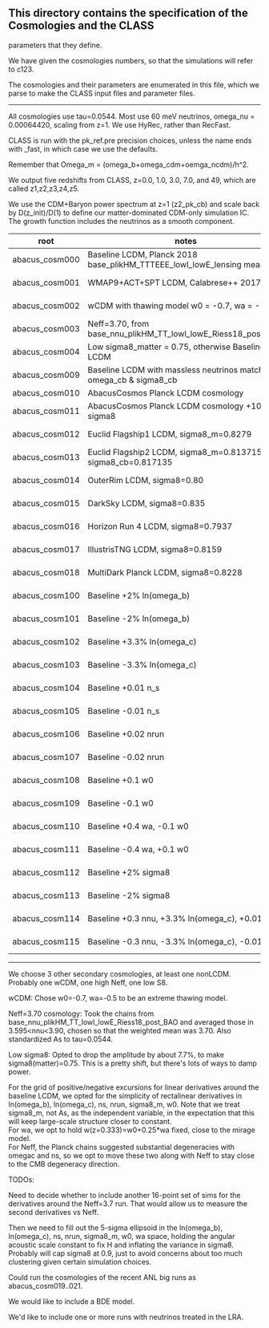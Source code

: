 ## This directory contains the specification of the Cosmologies and the CLASS
parameters that they define.

We have given the cosmologies numbers, so that the simulations will refer to c123.

The cosmologies and their parameters are enumerated in this file, which we parse to 
make the CLASS input files and parameter files.

-------

All cosmologies use tau=0.0544.  Most use 60 meV neutrinos, omega_nu = 0.00064420, scaling from z=1.
We use HyRec, rather than RecFast.

CLASS is run with the pk_ref.pre precision choices, unless the name ends with _fast, in which case we use the defaults.

Remember that Omega_m = (omega_b+omega_cdm+oemga_ncdm)/h^2.

We output five redshifts from CLASS, z=0.0, 1.0, 3.0, 7.0, and 49, which are called z1,z2,z3,z4,z5.

We use the CDM+Baryon power spectrum at z=1 (z2_pk_cb) and scale back by D(z_init)/D(1) 
to define our matter-dominated CDM-only simulation IC.  The growth function includes the
neutrinos as a smooth component.

| root               | notes                                                                | omega_b | omega_cdm | h      | A_s       | n_s    | alpha_s | N_ur   | N_ncdm | omega_ncdm | w0_fld | wa_fld | sigma8_m | sigma8_cb |
| ------------------ | -----                                                                | ------- | --------- | ------ | --------- | ------ | ------- | ------ | ------ | ---------- |------- | ------ | -------- | --------- |
| abacus_cosm000     | Baseline LCDM, Planck 2018 base_plikHM_TTTEEE_lowl_lowE_lensing mean | 0.02237 |  0.1200   | 0.6736 | 2.0830e-9 | 0.9649 | 0.0     | 2.0328 | 1      | 0.00064420 | -1.0   | 0.0    | 
| abacus_cosm001     | WMAP9+ACT+SPT LCDM, Calabrese++ 2017                                 | 0.02242 |  0.1134   | 0.7030 | 2.0376e-9 | 0.9638 | 0.0     | 2.0328 | 1      | 0.00064420 | -1.0   | 0.0    | 
| abacus_cosm002     | wCDM with thawing model w0 = -0.7, wa = -0.5                         | 0.02237 |  0.1200   | TBD    | 2.TBD e-9 | 0.9649 | 0.0     | 2.0328 | 1      | 0.00064420 | -0.7   | -0.5    | 
| abacus_cosm003     | Neff=3.70, from base_nnu_plikHM_TT_lowl_lowE_Riess18_post_BAO        | 0.02260 |  0.1291   | 0.7160 | 2.2438e-9 | 0.9876 | 0.0     | 2.6868 | 1      | 0.00064420 | -1.0   | 0.0    | 
| abacus_cosm004     | Low sigma8_matter = 0.75, otherwise Baseline LCDM                    | 0.02237 |  0.1200   | 0.6736 | 1.7949e-9 | 0.9649 | 0.0     | 2.0328 | 1      | 0.00064420 | -1.0   | 0.0    | 
| abacus_cosm009     | Baseline LCDM with massless neutrinos matching omega_cb & sigma8_cb  | 0.02237 |  0.1200   | 0.6736 | 2.0417e-9 | 0.9649 | 0.0     | 3.046  | 0      | 0.0        | -1.0   | 0.0    | 
| abacus_cosm010     | AbacusCosmos Planck LCDM cosmology                                   | 0.02222 |  0.1199   | 0.6726 | 2.100e-9  | 0.9652 | 0.0     | 3.04   | 0      | 0.0        | -1.0   | 0.0    | 
| abacus_cosm011     | AbacusCosmos Planck LCDM cosmology +10% in sigma8                    | 0.02222 |  0.1199   | 0.6726 | 2.541e-9  | 0.9652 | 0.0     | 3.04   | 0      | 0.0        | -1.0   | 0.0    | 
| abacus_cosm012     | Euclid Flagship1 LCDM, sigma8_m=0.8279                               | 0.02200 |  0.1212   | 0.6700 | 2.1000e-9 | 0.9600 | 0.0     | 3.046  | 0      | 0.0        | -1.0   | 0.0    | 
| abacus_cosm013     | Euclid Flagship2 LCDM, sigma8_m=0.813715, sigma8_cb=0.817135         | 0.02200 |  0.1206   | 0.6700 | 2.1000e-9 | 0.9600 | 0.0     | 2.0328 | 1      | 0.00064420 | -1.0   | 0.0    | 
| abacus_cosm014     | OuterRim LCDM, sigma8=0.80                                           | 0.02258 |  0.1109   | 0.7100 | 2.1591e-9 | 0.9630 | 0.0     | 3.046  | 0      | 0.0        | -1.0   | 0.0    | 
| abacus_cosm015     | DarkSky LCDM, sigma8=0.835                                           | 0.02215 |  0.1175   | 0.6880 | 2.1852e-9 | 0.9688 | 0.0     | 3.046  | 0      | 0.0        | -1.0   | 0.0    | 
| abacus_cosm016     | Horizon Run 4 LCDM, sigma8=0.7937                                    | 0.02281 |  0.1120   | 0.7200 | 2.0996e-9 | 0.9600 | 0.0     | 3.046  | 0      | 0.0        | -1.0   | 0.0    | 
| abacus_cosm017     | IllustrisTNG LCDM, sigma8=0.8159                                     | 0.02230 |  0.1194   | 0.6774 | 2.0671e-9 | 0.9667 | 0.0     | 3.046  | 0      | 0.0        | -1.0   | 0.0    | 
| abacus_cosm018     | MultiDark Planck LCDM, sigma8=0.8228                                 | 0.02214 |  0.1189   | 0.6777 | 2.1022e-9 | 0.9600 | 0.0     | 3.046  | 0      | 0.0        | -1.0   | 0.0    | 
| abacus_cosm100     | Baseline +2% ln(omega_b)                                             | 0.02282 |  0.1200   | TBD    | 2.TBD e-9 | 0.9649 | 0.0     | 2.0328 | 1      | 0.00064420 | -1.0   | 0.0    | 
| abacus_cosm101     | Baseline -2% ln(omega_b)                                             | 0.02193 |  0.1200   | TBD    | 2.TBD e-9 | 0.9649 | 0.0     | 2.0328 | 1      | 0.00064420 | -1.0   | 0.0    | 
| abacus_cosm102     | Baseline +3.3% ln(omega_c)                                           | 0.02237 |  0.1240   | TBD    | 2.TBD e-9 | 0.9649 | 0.0     | 2.0328 | 1      | 0.00064420 | -1.0   | 0.0    | 
| abacus_cosm103     | Baseline -3.3% ln(omega_c)                                           | 0.02237 |  0.1161   | TBD    | 2.TBD e-9 | 0.9649 | 0.0     | 2.0328 | 1      | 0.00064420 | -1.0   | 0.0    | 
| abacus_cosm104     | Baseline +0.01 n_s                                                   | 0.02237 |  0.1200   | TBD    | 2.TBD e-9 | 0.9749 | 0.0     | 2.0328 | 1      | 0.00064420 | -1.0   | 0.0    | 
| abacus_cosm105     | Baseline -0.01 n_s                                                   | 0.02237 |  0.1200   | TBD    | 2.TBD e-9 | 0.9549 | 0.0     | 2.0328 | 1      | 0.00064420 | -1.0   | 0.0    | 
| abacus_cosm106     | Baseline +0.02 nrun                                                  | 0.02237 |  0.1200   | TBD    | 2.TBD e-9 | 0.9649 | 0.02    | 2.0328 | 1      | 0.00064420 | -1.0   | 0.0    | 
| abacus_cosm107     | Baseline -0.02 nrun                                                  | 0.02237 |  0.1200   | TBD    | 2.TBD e-9 | 0.9649 | -0.02   | 2.0328 | 1      | 0.00064420 | -1.0   | 0.0    | 
| abacus_cosm108     | Baseline +0.1 w0                                                     | 0.02237 |  0.1200   | TBD    | 2.TBD e-9 | 0.9649 | 0.0     | 2.0328 | 1      | 0.00064420 | -0.9   | 0.0    | 
| abacus_cosm109     | Baseline -0.1 w0                                                     | 0.02237 |  0.1200   | TBD    | 2.TBD e-9 | 0.9649 | 0.0     | 2.0328 | 1      | 0.00064420 | -1.1   | 0.0    | 
| abacus_cosm110     | Baseline +0.4 wa, -0.1 w0                                            | 0.02237 |  0.1200   | TBD    | 2.TBD e-9 | 0.9649 | 0.0     | 2.0328 | 1      | 0.00064420 | -1.1   | 0.4    | 
| abacus_cosm111     | Baseline -0.4 wa, +0.1 w0                                            | 0.02237 |  0.1200   | TBD    | 2.TBD e-9 | 0.9649 | 0.0     | 2.0328 | 1      | 0.00064420 | -0.9   | -0.4   | 
| abacus_cosm112     | Baseline +2% sigma8                                                  | 0.02237 |  0.1200   | 0.6736 | 2.1672e-9 | 0.9649 | 0.0     | 2.0328 | 1      | 0.00064420 | -1.0   | 0.0    | 
| abacus_cosm113     | Baseline -2% sigma8                                                  | 0.02237 |  0.1200   | 0.6736 | 2.0021e-9 | 0.9649 | 0.0     | 2.0328 | 1      | 0.00064420 | -1.0   | 0.0    | 
| abacus_cosm114     | Baseline +0.3 nnu, +3.3% ln(omega_c), +0.01 n_s                      | 0.02237 |  0.1240   | TBD    | 2.TBD e-9 | 0.9749 | 0.0     | 2.3328 | 1      | 0.00064420 | -1.0   | 0.0    | 
| abacus_cosm115     | Baseline -0.3 nnu, -3.3% ln(omega_c), -0.01 n_s                      | 0.02237 |  0.1161   | TBD    | 2.TBD e-9 | 0.9549 | 0.0     | 1.7328 | 1      | 0.00064420 | -1.0   | 0.0    | 

----

We choose 3 other secondary cosmologies, at least one nonLCDM.  Probably one wCDM, one high Neff, one low S8.

wCDM: Chose w0=-0.7, wa=-0.5 to be an extreme thawing model.

Neff=3.70 cosmology: Took the chains from base_nnu_plikHM_TT_lowl_lowE_Riess18_post_BAO and averaged those in 3.595<nnu<3.90, chosen so that the weighted mean was 3.70.  Also standardized As to tau=0.0544.

Low sigma8: Opted to drop the amplitude by about 7.7%, to make sigma8(matter)=0.75.  This is a pretty shift, but there's lots of ways to damp power.

For the grid of positive/negative excursions for linear derivatives around the baseline LCDM, we opted for the simplicity of 
rectalinear derivatives in ln(omega_b), ln(omega_c), ns, nrun, sigma8_m, w0.  Note that we treat sigma8_m, not As, as the independent variable,
in the expectation that this will keep large-scale structure closer to constant.  
For wa, we opt to hold w(z=0.333)=w0+0.25*wa fixed, close to the mirage model.  
For Neff, the Planck chains suggested substantial degeneracies with omegac and ns, so we opt to move these two along
with Neff to stay close to the CMB degeneracy direction.

TODOs:

Need to decide whether to include another 16-point set of sims for the derivatives around the Neff=3.7 run.  That would allow us to measure the second derivatives vs Neff.

Then we need to fill out the 5-sigma ellipsoid in the ln(omega_b), ln(omega_c), ns, nrun, sigma8_m, w0, wa space, holding the angular acoustic scale constant to fix H and inflating the variance in sigma8.  Probably will cap sigma8 at 0.9, just to avoid concerns about too much clustering given certain simulation choices.

Could run the cosmologies of the recent ANL big runs as abacus_cosm019..021.

We would like to include a BDE model.

We'd like to include one or more runs with neutrinos treated in the LRA.
